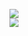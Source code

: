 [![](https://img.shields.io/badge/Made%20With-Github%20Spray-lightgrey.svg?style=for-the-badge&logo=github)](https://github.com/Annihil/github-spray#3110)  
[![](https://i.imgur.com/2DrTn0Z.gif)](https://github.com/Annihil/github-spray)